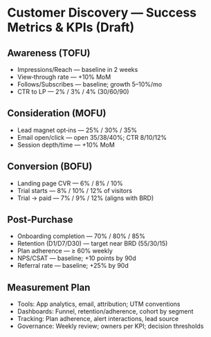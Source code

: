# Customer Discovery — Success Metrics & KPIs (Draft)

## Awareness (TOFU)
- Impressions/Reach — baseline in 2 weeks
- View‑through rate — +10% MoM
- Follows/Subscribes — baseline; growth 5–10%/mo
- CTR to LP — 2% / 3% / 4% (30/60/90)

## Consideration (MOFU)
- Lead magnet opt‑ins — 25% / 30% / 35%
- Email open/click — open 35/38/40%; CTR 8/10/12%
- Session depth/time — +10% MoM

## Conversion (BOFU)
- Landing page CVR — 6% / 8% / 10%
- Trial starts — 8% / 10% / 12% of visitors
- Trial → paid — 7% / 9% / 12% (aligns with BRD)

## Post‑Purchase
- Onboarding completion — 70% / 80% / 85%
- Retention (D1/D7/D30) — target near BRD (55/30/15)
- Plan adherence — ≥ 60% weekly
- NPS/CSAT — baseline; +10 points by 90d
- Referral rate — baseline; +25% by 90d

## Measurement Plan
- Tools: App analytics, email, attribution; UTM conventions
- Dashboards: Funnel, retention/adherence, cohort by segment
- Tracking: Plan adherence, alert interactions, lead source
- Governance: Weekly review; owners per KPI; decision thresholds


